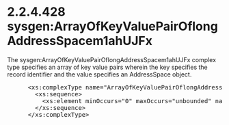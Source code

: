 <html dir="LTR" xmlns:mshelp="http://msdn.microsoft.com/mshelp" xmlns:ddue="http://ddue.schemas.microsoft.com/authoring/2003/5" xmlns:xlink="http://www.w3.org/1999/xlink" xmlns:tool="http://www.microsoft.com/tooltip">
 <body>
 <div id="header">
 <h1 class="heading">2.2.4.428 sysgen:ArrayOfKeyValuePairOflongAddressSpacem1ahUJFx</h1>
 </div>
 <div id="mainSection">
 <div id="mainBody">
 <div id="allHistory" class="saveHistory"></div>
 <div id="sectionSection0" class="section" name="collapseableSection">
 

<p>The sysgen:ArrayOfKeyValuePairOflongAddressSpacem1ahUJFx
complex type specifies an array of key value pairs wherein the key specifies
the record identifier and the value specifies an AddressSpace object.</p>

<dl>
<dd>
<div><pre> &lt;xs:complexType name=&quot;ArrayOfKeyValuePairOflongAddressSpacem1ahUJFx&quot;&gt;
   &lt;xs:sequence&gt;
     &lt;xs:element minOccurs=&quot;0&quot; maxOccurs=&quot;unbounded&quot; name=&quot;KeyValuePairOflongAddressSpacem1ahUJFx&quot; type=&quot;sysgen:KeyValuePairOflongAddressSpacem1ahUJFx&quot; /&gt;
   &lt;/xs:sequence&gt;
 &lt;/xs:complexType&gt;
</pre></div>
</dd></dl>


 </div>
 </div>
 </div>
 </body>
</html>